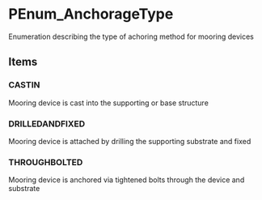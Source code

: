 # PEnum_AnchorageType

Enumeration describing the type of achoring method for mooring devices

## Items

### CASTIN
Mooring device is cast into the supporting or base structure

### DRILLEDANDFIXED
Mooring device is attached by drilling the supporting substrate and fixed

### THROUGHBOLTED
Mooring device is anchored via tightened bolts through the device and substrate
